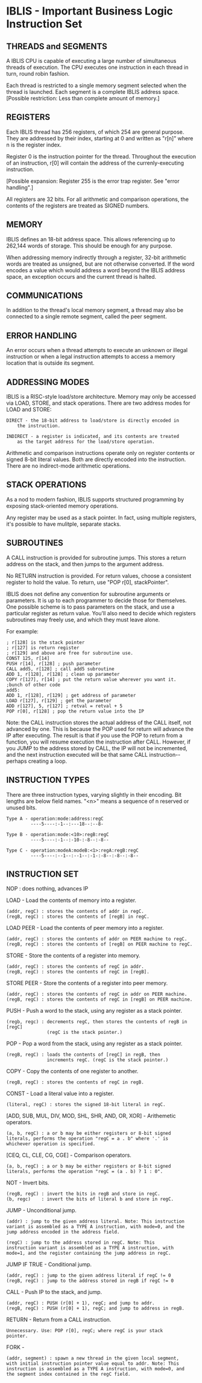 IBLIS - Important Business Logic Instruction Set
========================================

THREADS and SEGMENTS
--------

A IBLIS CPU is capable of executing a large number of simultaneous
threads of execution. The CPU executes one instruction in each thread
in turn, round robin fashion.

Each thread is restricted to a single memory segment selected when the
thread is launched. Each segment is a complete IBLIS address
space. [Possible restriction: Less than complete amount of memory.]

REGISTERS
---------

Each IBLIS thread has 256 registers, of which 254 are general
purpose. They are addressed by their index, starting at 0 and written
as "r[n]" where n is the register index.

Register 0 is the instruction pointer for the thread. Throughout the
execution of an instruction, r[0] will contain the address of the
currenly-executing instruction.

[Possible expansion: Register 255 is the error trap register.  See "error handling".]

All registers are 32 bits. For all arithmetic and comparison
operations, the contents of the registers are treated as SIGNED
numbers.

MEMORY
------

IBLIS defines an 18-bit address space. This allows referencing up to
262,144 words of storage. This should be enough for any purpose.

When addressing memory indirectly through a register, 32-bit
arithmetic words are treated as unsigned, but are not otherwise
converted. If the word encodes a value which would address a word
beyond the IBLIS address space, an exception occurs and the current
thread is halted.

COMMUNICATIONS
--------------

In addition to the thread's local memory segment, a thread may also be
connected to a single remote segment, called the peer segment.

ERROR HANDLING
--------------

An error occurs when a thread attempts to execute an unknown or
illegal instruction or when a legal instruction attempts to access a
memory location that is outside its segment.

ADDRESSING MODES
----------------

IBLIS is a RISC-style load/store architecture. Memory may only be
accessed via LOAD, STORE, and stack operations. There are two address
modes for LOAD and STORE:

    DIRECT - the 18-bit address to load/store is directly encoded in
        the instruction.

    INDIRECT - a register is indicated, and its contents are treated
        as the target address for the load/store operation.

Arithmetic and comparison instructions operate only on register
contents or signed 8-bit literal values. Both are directly encoded
into the instruction. There are no indirect-mode arithmetic
operations.

STACK OPERATIONS
----------------

As a nod to modern fashion, IBLIS supports structured programming by
exposing stack-oriented memory operations.

Any register may be used as a stack pointer. In fact, using multiple
registers, it's possible to have mulitple, separate stacks.

SUBROUTINES
-----------

A CALL instruction is provided for subroutine jumps. This stores a
return address on the stack, and then jumps to the argument
address.

No RETURN instruction is provided. For return values, choose a
consistent register to hold the value. To return, use "POP r[0],
stackPointer".

IBLIS does not define any convention for subroutine arguments or
parameters. It is up to each programmer to decide those for
themselves. One possible scheme is to pass parameters on the stack,
and use a particular register as return value. You'll also need to
decide which registers subroutines may freely use, and which they must
leave alone.

For example:

    ; r[128] is the stack pointer
    ; r[127] is return register
    ; r[129] and above are free for subroutine use.
    CONST 125, r[14]
    PUSH r[14], r[128] ; push parameter
    CALL add5, r[128] ; call add5 subroutine
    ADD 1, r[128], r[128] ; clean up parameter
    COPY r[127], r[14] ; put the return value wherever you want it.
    ;bunch of other code
    add5:
    ADD 1, r[128], r[129] ; get address of parameter
    LOAD r[127], r[129] ; get the parameter
    ADD r[127], 5, r[127] ; retval = retval + 5
    POP r[0], r[128] ; pop the return value into the IP

Note: the CALL instruction stores the actual address of the CALL
itself, not advanced by one. This is because the POP used for return
will advance the IP after executing. The result is that if you use the
POP to return from a function, you will resume execution the
instruction after CALL. However, if you JUMP to the address stored by
CALL, the IP will not be incremented, and the next instruction
executed will be that same CALL instruction--perhaps creating a loop.


INSTRUCTION TYPES
-----------------

There are three instruction types, varying slightly in their
encoding. Bit lengths are below field names. "\<n\>" means a sequence
of n reserved or unused bits.

    Type A - operation:mode:address:regC
             ----5----:-1--:---18--:--8-

    Type B - operation:mode:<10>:regB:regC
             ----5----:-1--:-10-:-8--:-8--

    Type C - operation:modeA:modeB:<1>:regA:regB:regC
             ----5----:--1--:--1--:-1-:-8--:-8--:-8--

INSTRUCTION SET
---------------

NOP : does nothing, advances IP

LOAD - Load the contents of memory into a register.

    (addr, regC) : stores the contents of addr in regC.
    (regB, regC) : stores the contents of [regB] in regC.
    
LOAD PEER - Load the contents of peer memory into a register.

    (addr, regC) : stores the contents of addr on PEER machine to regC.
    (regB, regC) : stores the contents of [regB] on PEER machine to regC.

STORE - Store the contents of a register into memory.

    (addr, regC) : stores the contents of regC in addr.
    (regB, regC) : stores the contents of regC in [regB].

STORE PEER - Store the contents of a register into peer memory.

    (addr, regC) : stores the contents of regC in addr on PEER machine.
    (regB, regC) : stores the contents of regC in [regB] on PEER machine.

PUSH - Push a word to the stack, using any register as a stack
pointer.

    (regb, regc) : decrements regC, then stores the contents of regB in [regC]
                   (regC is the stack pointer.)

POP - Pop a word from the stack, using any register as a stack
pointer.

    (regB, regC) : loads the contents of [regC] in regB, then
                   increments regC. (regC is the stack pointer.)

COPY - Copy the contents of one register to another.

    (regB, regC) : stores the contents of regC in regB.

CONST - Load a literal value into a register.

    (literal, regC) : stores the signed 18-bit literal in regC.


[ADD, SUB, MUL, DIV, MOD, SHL, SHR, AND, OR, XOR] - Arithemetic operators.

    (a, b, regC) : a or b may be either registers or 8-bit signed
    literals, performs the operation "regC = a . b" where '.' is
    whichever operation is specified.

[CEQ, CL, CLE, CG, CGE] - Comparison operators.

    (a, b, regC) : a or b may be either registers or 8-bit signed
    literals, performs the operation "regC = (a . b) ? 1 : 0".

NOT - Invert bits.

    (regB, regC) : invert the bits in regB and store in regC.
    (b, regc)    : invert the bits of literal b and store in regC.

JUMP - Unconditional jump.

    (addr) : jump to the given address literal. Note: This instruction
    variant is assembled as a TYPE A instruction, with mode=0, and the
    jump address encoded in the address field.

    (regC) : jump to the address stored in regC. Note: This
    instruction variant is assembled as a TYPE A instruction, with
    mode=1, and the register containing the jump address in regC.
    

JUMP IF TRUE - Conditional jump.

    (addr, regC) : jump to the given address literal if regC != 0
    (regB, regC) : jump to the address stored in regB if regC != 0

CALL - Push IP to the stack, and jump.

    (addr, regC) : PUSH (r[0] + 1), regC; and jump to addr.
    (regB, regC) : PUSH (r[0] + 1), regC; and jump to address in regB.

RETURN - Return from a CALL instruction.

    Unnecessary. Use: POP r[0], regC; where regC is your stack
    pointer.

FORK -

    (addr, segment) : spawn a new thread in the given local segment,
    with initial instruction pointer value equal to addr. Note: This
    instruction is assembled as a TYPE A instruction, with mode=0, and
    the segment index contained in the regC field.



